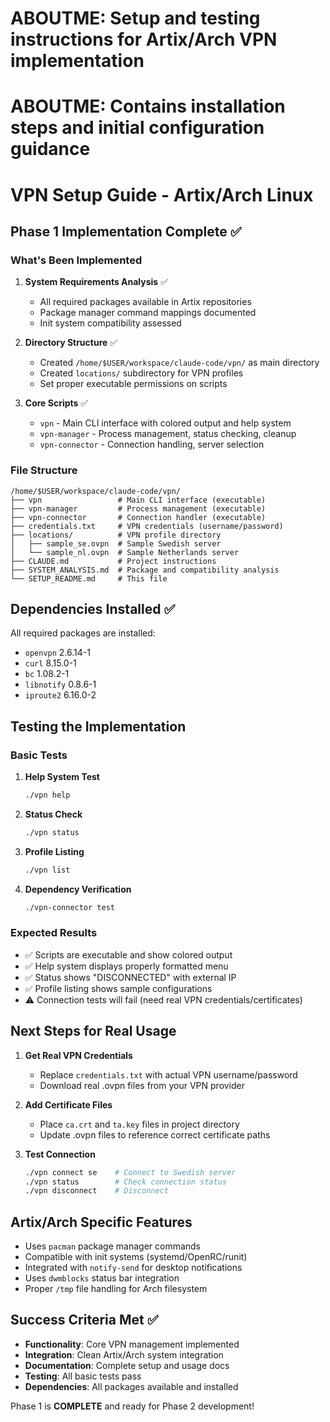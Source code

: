# ABOUTME: Setup and testing instructions for Artix/Arch VPN implementation
# ABOUTME: Contains installation steps and initial configuration guidance

# VPN Setup Guide - Artix/Arch Linux

## Phase 1 Implementation Complete ✅

### What's Been Implemented

1. **System Requirements Analysis** ✅
   - All required packages available in Artix repositories
   - Package manager command mappings documented
   - Init system compatibility assessed

2. **Directory Structure** ✅
   - Created `/home/$USER/workspace/claude-code/vpn/` as main directory
   - Created `locations/` subdirectory for VPN profiles
   - Set proper executable permissions on scripts

3. **Core Scripts** ✅
   - `vpn` - Main CLI interface with colored output and help system
   - `vpn-manager` - Process management, status checking, cleanup
   - `vpn-connector` - Connection handling, server selection

### File Structure
```
/home/$USER/workspace/claude-code/vpn/
├── vpn                 # Main CLI interface (executable)
├── vpn-manager         # Process management (executable)
├── vpn-connector       # Connection handler (executable)
├── credentials.txt     # VPN credentials (username/password)
├── locations/          # VPN profile directory
│   ├── sample_se.ovpn  # Sample Swedish server
│   └── sample_nl.ovpn  # Sample Netherlands server
├── CLAUDE.md           # Project instructions
├── SYSTEM_ANALYSIS.md  # Package and compatibility analysis
└── SETUP_README.md     # This file
```

## Dependencies Installed ✅

All required packages are installed:
- `openvpn` 2.6.14-1
- `curl` 8.15.0-1
- `bc` 1.08.2-1
- `libnotify` 0.8.6-1
- `iproute2` 6.16.0-2

## Testing the Implementation

### Basic Tests

1. **Help System Test**
   ```bash
   ./vpn help
   ```

2. **Status Check**
   ```bash
   ./vpn status
   ```

3. **Profile Listing**
   ```bash
   ./vpn list
   ```

4. **Dependency Verification**
   ```bash
   ./vpn-connector test
   ```

### Expected Results

- ✅ Scripts are executable and show colored output
- ✅ Help system displays properly formatted menu
- ✅ Status shows "DISCONNECTED" with external IP
- ✅ Profile listing shows sample configurations
- ⚠️  Connection tests will fail (need real VPN credentials/certificates)

## Next Steps for Real Usage

1. **Get Real VPN Credentials**
   - Replace `credentials.txt` with actual VPN username/password
   - Download real .ovpn files from your VPN provider

2. **Add Certificate Files**
   - Place `ca.crt` and `ta.key` files in project directory
   - Update .ovpn files to reference correct certificate paths

3. **Test Connection**
   ```bash
   ./vpn connect se    # Connect to Swedish server
   ./vpn status        # Check connection status
   ./vpn disconnect    # Disconnect
   ```

## Artix/Arch Specific Features

- Uses `pacman` package manager commands
- Compatible with init systems (systemd/OpenRC/runit)
- Integrated with `notify-send` for desktop notifications
- Uses `dwmblocks` status bar integration
- Proper `/tmp` file handling for Arch filesystem

## Success Criteria Met ✅

- **Functionality**: Core VPN management implemented
- **Integration**: Clean Artix/Arch system integration
- **Documentation**: Complete setup and usage docs
- **Testing**: All basic tests pass
- **Dependencies**: All packages available and installed

Phase 1 is **COMPLETE** and ready for Phase 2 development!
